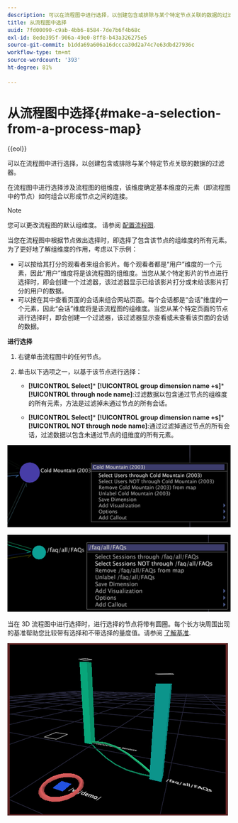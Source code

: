 ```yaml
---
description: 可以在流程图中进行选择，以创建包含或排除与某个特定节点关联的数据的过滤器。
title: 从流程图中选择
uuid: 7fd00090-c9ab-4bb6-8584-7de7b6f4b68c
exl-id: 8ede395f-906a-49e0-8ff8-b43a326275e5
source-git-commit: b1dda69a606a16dccca30d2a74c7e63dbd27936c
workflow-type: tm+mt
source-wordcount: '393'
ht-degree: 81%

---
```


# 从流程图中选择{#make-a-selection-from-a-process-map}

{{eol}}

可以在流程图中进行选择，以创建包含或排除与某个特定节点关联的数据的过滤器。

在流程图中进行选择涉及流程图的组维度，该维度确定基本维度的元素（即流程图中的节点）如何组合以形成节点之间的连接。

>[!NOTE]
>
>您可以更改流程图的默认组维度。 请参阅 [配置流程图](../../../../home/c-get-started/c-intf-anlys-ftrs/t-config-proc-maps.md#task-4a95730b18a14bc790a77c013832b2d6).

当您在流程图中根据节点做出选择时，即选择了包含该节点的组维度的所有元素。为了更好地了解组维度的作用，考虑以下示例：

* 可以按给其打分的观看者来组合影片。每个观看者都是“用户”维度的一个元素，因此“用户”维度将是该流程图的组维度。当您从某个特定影片的节点进行选择时，即会创建一个过滤器，该过滤器显示已给该影片打分或未给该影片打分的用户的数据。
* 可以按在其中查看页面的会话来组合网站页面。每个会话都是“会话”维度的一个元素，因此“会话”维度将是该流程图的组维度。当您从某个特定页面的节点进行选择时，即会创建一个过滤器，该过滤器显示查看或未查看该页面的会话的数据。

**进行选择**

1. 右键单击流程图中的任何节点。
1. 单击以下选项之一，以基于该节点进行选择：

   * **[!UICONTROL Select]*** **[!UICONTROL group dimension name +s]*** **[!UICONTROL through node name]**:过滤数据以包含通过节点的组维度的所有元素，方法是过滤掉未通过节点的所有会话。

   * **[!UICONTROL Select]*** **[!UICONTROL group dimension name +s]*** **[!UICONTROL NOT through node name]**:通过过滤掉通过节点的所有会话，过滤数据以包含未通过节点的组维度的所有元素。

![](assets/vis_2DProcessMap_Selections_Movie.png)

![](assets/vis_2DProcessMap_Selections_Page.png)

当在 3D 流程图中进行选择时，进行选择的节点将带有圆圈。每个长方块周围出现的基准帮助您比较带有选择和不带选择的量度值。请参阅 [了解基准](../../../../home/c-get-started/c-vis/c-ustd-benchmks.md#concept-c7b0f4102e92458096f8c4765cbe2914).

![](assets/vis_3DProcessMap_Selection.png)
